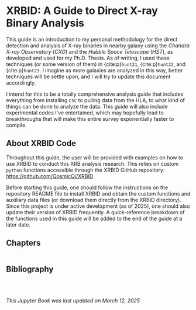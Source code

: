 # XRBID: A Guide to Direct X-ray Binary Analysis

This guide is an introduction to my personal methodology for the direct detection and analysis of X-ray binaries in nearby galaxy using the *Chandra X-ray Observatory* (*CXO*) and the *Hubble Space Telescope* (*HST*), as developed and used for my Ph.D. Thesis. As of writing, I used these techniques (or some version of them) in {cite:p}`hunt21`, {cite:p}`hunt22`, and {cite:p}`hunt23`. I imagine as more galaxies are analyzed in this way, better techniques will be settle upon, and I will try to update this document accordingly. 

I intend for this to be a totally comprehensive analysis guide that includes everything from installing `CSC` to pulling data from the HLA, to what kind of things can be done to analyze the data. This guide will also include experimental codes I've entertained, which may hopefully lead to breakthroughs that will make this entire survey exponentially faster to compile. 

## About XRBID Code

Throughout this guide, the user will be provided with examples on how to use XRBID to conduct this XRB analysis research. This relies on custom `python` functions accessible through the XRBID GitHub repository: https://github.com/QosmicQi/XRBID

Before starting this guide, one should follow the instructions on the repository README file to install XRBID and obtain the custom functions and auxiliary data files (or download them directly from the XRBID directory). Since this project is under active development (as of 2025), one should also update their version of XRBID frequently. A quick-reference breakdown of the functions used in this guide will be added to the end of the guide at a later date.

## Chapters 

```{tableofcontents}
```

## Bibliography
```{bibliography}
```

\
\
*This Jupyter Book was last updated on March 12, 2025*